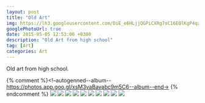 ```yaml
---
layout: post
title: "Old Art"
img: https://lh3.googleusercontent.com/DiE_e6HLjjQGPiCXRg7sC16EQlKgP4qznwZL77590rPsIEH9eCexqoLFyr5UnOA1eF53dR657AUaBmxODy-8e8vP4xVvuQbVLIDQvH14qy0nfgeuY94uXFq0V_45k6NST3Zsc007-g=w715-h530
googlePhotoUrl: true
date: 2015-05-05 12:53:00 +0300
description: "Old Art from high school"
tag: [Art]
categories: Art
---
```


Old art from high school.

{% comment %}<!–autogenned--album--https://photos.app.goo.gl/xsM3vaBavabc9m5C6--album--end->
{% endcomment %}
<a data-fancybox="gallery" href="https://lh3.googleusercontent.com/KH1YBUcKD5lwHEJuztIXZM7GLY9O__qtHhZ8ZYWMIWabwozUVqCuzMtm5nN5nz0pHd9yPDwNtyBdmFtnStPyBjPsJU_9KBZHoZmPR1iKyDEq72ITf7l2e9o3OKD8EnIgMDdKhNUZDQ=w530-h529"><img src="https://lh3.googleusercontent.com/KH1YBUcKD5lwHEJuztIXZM7GLY9O__qtHhZ8ZYWMIWabwozUVqCuzMtm5nN5nz0pHd9yPDwNtyBdmFtnStPyBjPsJU_9KBZHoZmPR1iKyDEq72ITf7l2e9o3OKD8EnIgMDdKhNUZDQ=w200-h200"></a>
<a data-fancybox="gallery" href="https://lh3.googleusercontent.com/ovcXW6BVzDTfgCjtLyBe7hPuWREkyXZq65QBDQzEzzf3t7noglIe1QYiQ6fEvlwmWDdiQR109oVCzGvCkVyIMk63PLhACnmTjNWnp4mJfIkwKcKaSht3n3VLtESjofr3gtxvGttv5g=w780-h501"><img src="https://lh3.googleusercontent.com/ovcXW6BVzDTfgCjtLyBe7hPuWREkyXZq65QBDQzEzzf3t7noglIe1QYiQ6fEvlwmWDdiQR109oVCzGvCkVyIMk63PLhACnmTjNWnp4mJfIkwKcKaSht3n3VLtESjofr3gtxvGttv5g=w200-h200"></a>
<a data-fancybox="gallery" href="https://lh3.googleusercontent.com/H4prRzAvECBFwoXNQZEp20yoDQoJEOTGv7VmdrlHJ1KghzVkyyGU9TsYETzXPUNw34tMHMgmr0qE0EFNDy3Z2bWjRPDBL3QA0eNdxcGyl3LPce6DQBrZLiY0lauBmdO4T1wgtDfKdw=w415-h780"><img src="https://lh3.googleusercontent.com/H4prRzAvECBFwoXNQZEp20yoDQoJEOTGv7VmdrlHJ1KghzVkyyGU9TsYETzXPUNw34tMHMgmr0qE0EFNDy3Z2bWjRPDBL3QA0eNdxcGyl3LPce6DQBrZLiY0lauBmdO4T1wgtDfKdw=w200-h200"></a>
<a data-fancybox="gallery" href="https://lh3.googleusercontent.com/9e_XomPgi6jGf_TolPSdx_-NHXSw1jy0h5kVmQ9kuL9CT62FtJf3Qy3Fx4J_yFZAx9TBG3-vv5DpSd8mFw5w_2qq59uChO2RvVqlb1GSjEMdnLQ9nmfowrWf5Wzk8Noqz3PH51Rg-Q=w530-h686"><img src="https://lh3.googleusercontent.com/9e_XomPgi6jGf_TolPSdx_-NHXSw1jy0h5kVmQ9kuL9CT62FtJf3Qy3Fx4J_yFZAx9TBG3-vv5DpSd8mFw5w_2qq59uChO2RvVqlb1GSjEMdnLQ9nmfowrWf5Wzk8Noqz3PH51Rg-Q=w200-h200"></a>
<a data-fancybox="gallery" href="https://lh3.googleusercontent.com/9ORjy0aExSW6gBuDp-ztY5nnqIkELxAxbIFnURxUMxt-kgkcs8AbrqB3SFIHa2MDmDOU9IhMVytCVpcZpk1Ocg1YxBIYZoaKycXxSscarg5b8qTHoiDpKxIRBk_WMWcbh0bAxppWgA=w514-h780"><img src="https://lh3.googleusercontent.com/9ORjy0aExSW6gBuDp-ztY5nnqIkELxAxbIFnURxUMxt-kgkcs8AbrqB3SFIHa2MDmDOU9IhMVytCVpcZpk1Ocg1YxBIYZoaKycXxSscarg5b8qTHoiDpKxIRBk_WMWcbh0bAxppWgA=w200-h200"></a>
<a data-fancybox="gallery" href="https://lh3.googleusercontent.com/hGT2seq--NBNu-slBXCQJtxVKt65sIhJ8HX-z_TyCtXjzw2AXXZSROxdTXlgujnu0oSejcPHdDsWRdHw_PQ0nZzu4Y5Nn1z55mg8URV_PwVmHxGfDf4DhjBs8loMFdl-k0IBxFeGhg=w530-h535"><img src="https://lh3.googleusercontent.com/hGT2seq--NBNu-slBXCQJtxVKt65sIhJ8HX-z_TyCtXjzw2AXXZSROxdTXlgujnu0oSejcPHdDsWRdHw_PQ0nZzu4Y5Nn1z55mg8URV_PwVmHxGfDf4DhjBs8loMFdl-k0IBxFeGhg=w200-h200"></a>
<a data-fancybox="gallery" href="https://lh3.googleusercontent.com/IIJnQO7_skeV8KF9Z98x8YnwImPyiY3GQu6FOfgM_4dNVZ0SMC0dinrq3-h7xdJn2sgsrhGGHu2MeaBxgrP2qq8s1vYamBJ3nZHyFa4Gug4ahwJmzygOJwu9nlRjUyi2203uKTrmZg=w394-h780"><img src="https://lh3.googleusercontent.com/IIJnQO7_skeV8KF9Z98x8YnwImPyiY3GQu6FOfgM_4dNVZ0SMC0dinrq3-h7xdJn2sgsrhGGHu2MeaBxgrP2qq8s1vYamBJ3nZHyFa4Gug4ahwJmzygOJwu9nlRjUyi2203uKTrmZg=w200-h200"></a>
<a data-fancybox="gallery" href="https://lh3.googleusercontent.com/DiE_e6HLjjQGPiCXRg7sC16EQlKgP4qznwZL77590rPsIEH9eCexqoLFyr5UnOA1eF53dR657AUaBmxODy-8e8vP4xVvuQbVLIDQvH14qy0nfgeuY94uXFq0V_45k6NST3Zsc007-g=w715-h530"><img src="https://lh3.googleusercontent.com/DiE_e6HLjjQGPiCXRg7sC16EQlKgP4qznwZL77590rPsIEH9eCexqoLFyr5UnOA1eF53dR657AUaBmxODy-8e8vP4xVvuQbVLIDQvH14qy0nfgeuY94uXFq0V_45k6NST3Zsc007-g=w200-h200"></a>
<a data-fancybox="gallery" href="https://lh3.googleusercontent.com/_unI90yezMX-5-nohMJ0QWbEOJKd6xzBdrUWOC0XKl_ealw_QelfuKNn0GeA5WgCqIUdqxONmldE0_7UIOGM0bhQ47uZVDbwxq5XmRv6sq5a31fULgjcIHFWsS6GUXYshDWOnnGFFA=w520-h780"><img src="https://lh3.googleusercontent.com/_unI90yezMX-5-nohMJ0QWbEOJKd6xzBdrUWOC0XKl_ealw_QelfuKNn0GeA5WgCqIUdqxONmldE0_7UIOGM0bhQ47uZVDbwxq5XmRv6sq5a31fULgjcIHFWsS6GUXYshDWOnnGFFA=w200-h200"></a>
<a data-fancybox="gallery" href="https://lh3.googleusercontent.com/HOUhJ-FKiKtZww_ZX2QR09vDrwrsg1pIt2mB4GNDl1Tiy66rOgm5uWPIHvq-SGozGSazRcu8TXekHUonG7VXYuDQariPTzHHkyTbgMaY9rIE_WmP8tifVAk3ZKTIbKjva13rC-zoMg=w780-h520"><img src="https://lh3.googleusercontent.com/HOUhJ-FKiKtZww_ZX2QR09vDrwrsg1pIt2mB4GNDl1Tiy66rOgm5uWPIHvq-SGozGSazRcu8TXekHUonG7VXYuDQariPTzHHkyTbgMaY9rIE_WmP8tifVAk3ZKTIbKjva13rC-zoMg=w200-h200"></a>
